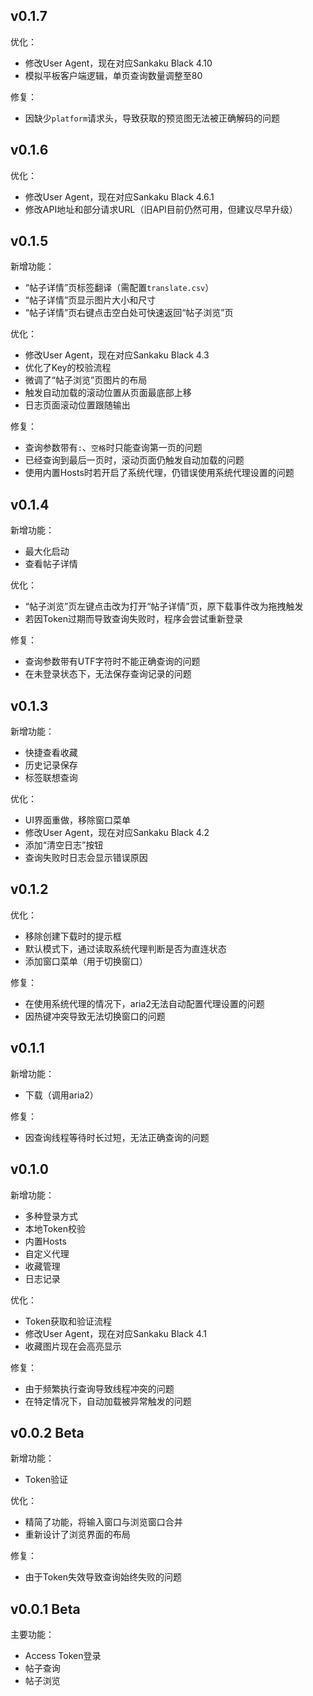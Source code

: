 ## v0.1.7
优化：
- 修改User Agent，现在对应Sankaku Black 4.10
- 模拟平板客户端逻辑，单页查询数量调整至80

修复：
- 因缺少`platform`请求头，导致获取的预览图无法被正确解码的问题

## v0.1.6
优化：
- 修改User Agent，现在对应Sankaku Black 4.6.1
- 修改API地址和部分请求URL（旧API目前仍然可用，但建议尽早升级）

## v0.1.5
新增功能：
- “帖子详情”页标签翻译（需配置`translate.csv`）
- “帖子详情”页显示图片大小和尺寸
- “帖子详情”页右键点击空白处可快速返回“帖子浏览”页

优化：
- 修改User Agent，现在对应Sankaku Black 4.3
- 优化了Key的校验流程
- 微调了“帖子浏览”页图片的布局
- 触发自动加载的滚动位置从页面最底部上移
- 日志页面滚动位置跟随输出

修复：
- 查询参数带有`:`、`空格`时只能查询第一页的问题
- 已经查询到最后一页时，滚动页面仍触发自动加载的问题
- 使用内置Hosts时若开启了系统代理，仍错误使用系统代理设置的问题

## v0.1.4
新增功能：
- 最大化启动
- 查看帖子详情

优化：
- “帖子浏览”页左键点击改为打开“帖子详情”页，原下载事件改为拖拽触发
- 若因Token过期而导致查询失败时，程序会尝试重新登录

修复：
- 查询参数带有UTF字符时不能正确查询的问题
- 在未登录状态下，无法保存查询记录的问题

## v0.1.3
新增功能：
- 快捷查看收藏
- 历史记录保存
- 标签联想查询

优化：
- UI界面重做，移除窗口菜单
- 修改User Agent，现在对应Sankaku Black 4.2
- 添加“清空日志”按钮
- 查询失败时日志会显示错误原因

## v0.1.2
优化：
- 移除创建下载时的提示框
- 默认模式下，通过读取系统代理判断是否为直连状态
- 添加窗口菜单（用于切换窗口）

修复：
- 在使用系统代理的情况下，aria2无法自动配置代理设置的问题
- 因热键冲突导致无法切换窗口的问题

## v0.1.1
新增功能：
- 下载（调用aria2）

修复：
- 因查询线程等待时长过短，无法正确查询的问题

## v0.1.0
新增功能：
- 多种登录方式
- 本地Token校验
- 内置Hosts
- 自定义代理
- 收藏管理
- 日志记录

优化：
- Token获取和验证流程
- 修改User Agent，现在对应Sankaku Black 4.1
- 收藏图片现在会高亮显示

修复：
- 由于频繁执行查询导致线程冲突的问题
- 在特定情况下，自动加载被异常触发的问题

## v0.0.2 Beta
新增功能：
- Token验证

优化：
- 精简了功能，将输入窗口与浏览窗口合并
- 重新设计了浏览界面的布局

修复：
- 由于Token失效导致查询始终失败的问题

## v0.0.1 Beta
主要功能：
- Access Token登录
- 帖子查询
- 帖子浏览

